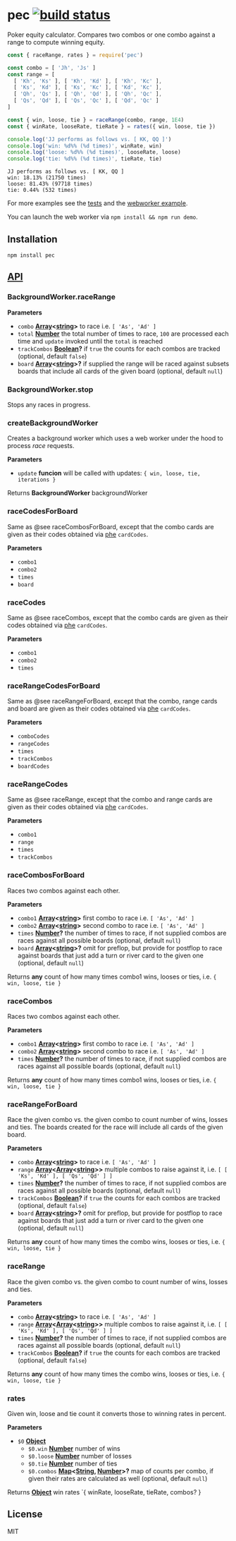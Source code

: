 # pec [![build status](https://secure.travis-ci.org/thlorenz/pec.png)](http://travis-ci.org/thlorenz/pec)

Poker equity calculator. Compares two combos or one combo against a range to compute winning equity.

```js
const { raceRange, rates } = require('pec')

const combo = [ 'Jh', 'Js' ]
const range = [
  [ 'Kh', 'Ks' ], [ 'Kh', 'Kd' ], [ 'Kh', 'Kc' ],
  [ 'Ks', 'Kd' ], [ 'Ks', 'Kc' ], [ 'Kd', 'Kc' ],
  [ 'Qh', 'Qs' ], [ 'Qh', 'Qd' ], [ 'Qh', 'Qc' ],
  [ 'Qs', 'Qd' ], [ 'Qs', 'Qc' ], [ 'Qd', 'Qc' ]
]

const { win, loose, tie } = raceRange(combo, range, 1E4)
const { winRate, looseRate, tieRate } = rates({ win, loose, tie })

console.log('JJ performs as follows vs. [ KK, QQ ]')
console.log('win: %d%% (%d times)', winRate, win)
console.log('loose: %d%% (%d times)', looseRate, loose)
console.log('tie: %d%% (%d times)', tieRate, tie)
```

    JJ performs as follows vs. [ KK, QQ ]
    win: 18.13% (21750 times)
    loose: 81.43% (97718 times)
    tie: 0.44% (532 times)

For more examples see the [tests](test/pec.single.js) and the [webworker example](examples/webworker.js).

You can launch the web worker via `npm install && npm run demo`.

## Installation

    npm install pec

## [API](https://thlorenz.github.io/pec)

<!-- Generated by documentation.js. Update this documentation by updating the source code. -->

### BackgroundWorker.raceRange

**Parameters**

-   `combo` **[Array](https://developer.mozilla.org/en-US/docs/Web/JavaScript/Reference/Global_Objects/Array)&lt;[string](https://developer.mozilla.org/en-US/docs/Web/JavaScript/Reference/Global_Objects/String)>** to race i.e. `[ 'As', 'Ad' ]`
-   `total` **[Number](https://developer.mozilla.org/en-US/docs/Web/JavaScript/Reference/Global_Objects/Number)** the total number of times to race, `100` are processed
    each time and `update` invoked until the `total` is reached
-   `trackCombos` **[Boolean](https://developer.mozilla.org/en-US/docs/Web/JavaScript/Reference/Global_Objects/Boolean)?** if `true` the counts for each combos are tracked (optional, default `false`)
-   `board` **[Array](https://developer.mozilla.org/en-US/docs/Web/JavaScript/Reference/Global_Objects/Array)&lt;[string](https://developer.mozilla.org/en-US/docs/Web/JavaScript/Reference/Global_Objects/String)>?** if supplied the range will be raced
    against subsets boards that include all cards of the given board (optional, default `null`)

### BackgroundWorker.stop

Stops any races in progress.

### createBackgroundWorker

Creates a background worker which uses a web worker
under the hood to process _race_ requests.

**Parameters**

-   `update` **funcion** will be called with updates: `{ win, loose, tie, iterations }`

Returns **BackgroundWorker** backgroundWorker

### raceCodesForBoard

Same as @see raceCombosForBoard, except that the combo cards are given
as their codes obtained via [phe](https://github.com/thlorenz/phe) `cardCodes`.

**Parameters**

-   `combo1`  
-   `combo2`  
-   `times`  
-   `board`  

### raceCodes

Same as @see raceCombos, except that the combo cards are given
as their codes obtained via [phe](https://github.com/thlorenz/phe) `cardCodes`.

**Parameters**

-   `combo1`  
-   `combo2`  
-   `times`  

### raceRangeCodesForBoard

Same as @see raceRangeForBoard, except that the combo, range cards and board are given
as their codes obtained via [phe](https://github.com/thlorenz/phe) `cardCodes`.

**Parameters**

-   `comboCodes`  
-   `rangeCodes`  
-   `times`  
-   `trackCombos`  
-   `boardCodes`  

### raceRangeCodes

Same as @see raceRange, except that the combo and range cards are given
as their codes obtained via [phe](https://github.com/thlorenz/phe) `cardCodes`.

**Parameters**

-   `combo1`  
-   `range`  
-   `times`  
-   `trackCombos`  

### raceCombosForBoard

Races two combos against each other.

**Parameters**

-   `combo1` **[Array](https://developer.mozilla.org/en-US/docs/Web/JavaScript/Reference/Global_Objects/Array)&lt;[string](https://developer.mozilla.org/en-US/docs/Web/JavaScript/Reference/Global_Objects/String)>** first combo to race i.e. `[ 'As', 'Ad' ]`
-   `combo2` **[Array](https://developer.mozilla.org/en-US/docs/Web/JavaScript/Reference/Global_Objects/Array)&lt;[string](https://developer.mozilla.org/en-US/docs/Web/JavaScript/Reference/Global_Objects/String)>** second combo to race i.e. `[ 'As', 'Ad' ]`
-   `times` **[Number](https://developer.mozilla.org/en-US/docs/Web/JavaScript/Reference/Global_Objects/Number)?** the number of times to race, if not supplied combos are races against all possible boards (optional, default `null`)
-   `board` **[Array](https://developer.mozilla.org/en-US/docs/Web/JavaScript/Reference/Global_Objects/Array)&lt;[string](https://developer.mozilla.org/en-US/docs/Web/JavaScript/Reference/Global_Objects/String)>?** omit for preflop, but provide for
    postflop to race against boards that just add a turn or river card to the given one (optional, default `null`)

Returns **any** count of how many times combo1 wins, looses or ties, i.e. `{ win, loose, tie }`

### raceCombos

Races two combos against each other.

**Parameters**

-   `combo1` **[Array](https://developer.mozilla.org/en-US/docs/Web/JavaScript/Reference/Global_Objects/Array)&lt;[string](https://developer.mozilla.org/en-US/docs/Web/JavaScript/Reference/Global_Objects/String)>** first combo to race i.e. `[ 'As', 'Ad' ]`
-   `combo2` **[Array](https://developer.mozilla.org/en-US/docs/Web/JavaScript/Reference/Global_Objects/Array)&lt;[string](https://developer.mozilla.org/en-US/docs/Web/JavaScript/Reference/Global_Objects/String)>** second combo to race i.e. `[ 'As', 'Ad' ]`
-   `times` **[Number](https://developer.mozilla.org/en-US/docs/Web/JavaScript/Reference/Global_Objects/Number)?** the number of times to race, if not supplied combos are races against all possible boards (optional, default `null`)

Returns **any** count of how many times combo1 wins, looses or ties, i.e. `{ win, loose, tie }`

### raceRangeForBoard

Race the given combo vs. the given combo to count number of wins, losses and ties.
The boards created for the race will include all cards of the given board.

**Parameters**

-   `combo` **[Array](https://developer.mozilla.org/en-US/docs/Web/JavaScript/Reference/Global_Objects/Array)&lt;[string](https://developer.mozilla.org/en-US/docs/Web/JavaScript/Reference/Global_Objects/String)>** to race i.e. `[ 'As', 'Ad' ]`
-   `range` **[Array](https://developer.mozilla.org/en-US/docs/Web/JavaScript/Reference/Global_Objects/Array)&lt;[Array](https://developer.mozilla.org/en-US/docs/Web/JavaScript/Reference/Global_Objects/Array)&lt;[string](https://developer.mozilla.org/en-US/docs/Web/JavaScript/Reference/Global_Objects/String)>>** multiple combos to raise against it, i.e. `[ [ 'Ks', 'Kd' ], [ 'Qs', 'Qd' ] ]`
-   `times` **[Number](https://developer.mozilla.org/en-US/docs/Web/JavaScript/Reference/Global_Objects/Number)?** the number of times to race, if not supplied combos are races against all possible boards (optional, default `null`)
-   `trackCombos` **[Boolean](https://developer.mozilla.org/en-US/docs/Web/JavaScript/Reference/Global_Objects/Boolean)?** if `true` the counts for each combos are tracked (optional, default `false`)
-   `board` **[Array](https://developer.mozilla.org/en-US/docs/Web/JavaScript/Reference/Global_Objects/Array)&lt;[string](https://developer.mozilla.org/en-US/docs/Web/JavaScript/Reference/Global_Objects/String)>?** omit for preflop, but provide for
    postflop to race against boards that just add a turn or river card to the given one (optional, default `null`)

Returns **any** count of how many times the combo wins, looses or ties, i.e. `{ win, loose, tie }`

### raceRange

Race the given combo vs. the given combo to count number of wins, losses and ties.

**Parameters**

-   `combo` **[Array](https://developer.mozilla.org/en-US/docs/Web/JavaScript/Reference/Global_Objects/Array)&lt;[string](https://developer.mozilla.org/en-US/docs/Web/JavaScript/Reference/Global_Objects/String)>** to race i.e. `[ 'As', 'Ad' ]`
-   `range` **[Array](https://developer.mozilla.org/en-US/docs/Web/JavaScript/Reference/Global_Objects/Array)&lt;[Array](https://developer.mozilla.org/en-US/docs/Web/JavaScript/Reference/Global_Objects/Array)&lt;[string](https://developer.mozilla.org/en-US/docs/Web/JavaScript/Reference/Global_Objects/String)>>** multiple combos to raise against it, i.e. `[ [ 'Ks', 'Kd' ], [ 'Qs', 'Qd' ] ]`
-   `times` **[Number](https://developer.mozilla.org/en-US/docs/Web/JavaScript/Reference/Global_Objects/Number)?** the number of times to race, if not supplied combos are races against all possible boards (optional, default `null`)
-   `trackCombos` **[Boolean](https://developer.mozilla.org/en-US/docs/Web/JavaScript/Reference/Global_Objects/Boolean)?** if `true` the counts for each combos are tracked (optional, default `false`)

Returns **any** count of how many times the combo wins, looses or ties, i.e. `{ win, loose, tie }`

### rates

Given win, loose and tie count it converts those to winning rates
in percent.

**Parameters**

-   `$0` **[Object](https://developer.mozilla.org/en-US/docs/Web/JavaScript/Reference/Global_Objects/Object)** 
    -   `$0.win` **[Number](https://developer.mozilla.org/en-US/docs/Web/JavaScript/Reference/Global_Objects/Number)** number of wins
    -   `$0.loose` **[Number](https://developer.mozilla.org/en-US/docs/Web/JavaScript/Reference/Global_Objects/Number)** number of losses
    -   `$0.tie` **[Number](https://developer.mozilla.org/en-US/docs/Web/JavaScript/Reference/Global_Objects/Number)** number of ties
    -   `$0.combos` **[Map](https://developer.mozilla.org/en-US/docs/Web/JavaScript/Reference/Global_Objects/Map)&lt;[String](https://developer.mozilla.org/en-US/docs/Web/JavaScript/Reference/Global_Objects/String), [Number](https://developer.mozilla.org/en-US/docs/Web/JavaScript/Reference/Global_Objects/Number)>?** map of counts per combo,
        if given their rates are calculated as well (optional, default `null`)

Returns **[Object](https://developer.mozilla.org/en-US/docs/Web/JavaScript/Reference/Global_Objects/Object)** win rates \`{ winRate, looseRate, tieRate, combos? }

## License

MIT

